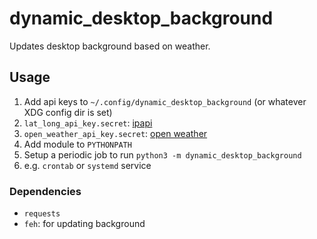 # dynamic_desktop_background
Updates desktop background based on weather.

## Usage
1. Add api keys to `~/.config/dynamic_desktop_background` (or whatever XDG config dir is set)
  1. `lat_long_api_key.secret`: [ipapi](ipapi.com)
  2. `open_weather_api_key.secret`: [open weather](openweathermap.org)
2. Add module to `PYTHONPATH`
3. Setup a periodic job to run `python3 -m dynamic_desktop_background`
  1. e.g. `crontab` or `systemd` service

### Dependencies
- `requests` 
- `feh`: for updating background
